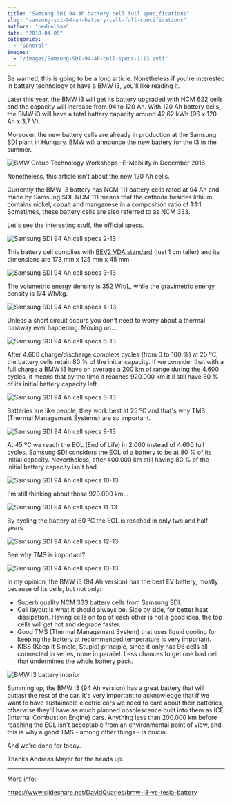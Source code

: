 ```yaml
---
title: "Samsung SDI 94 Ah battery cell full specifications"
slug: "samsung-sdi-94-ah-battery-cell-full-specifications"
authors: "pedrolima"
date: "2018-04-05"
categories:
  - "General"
images:
  - "/images/Samsung-SDI-94-Ah-cell-specs-1-13.avif"
---
```


Be warned, this is going to be a long article. Nonetheless if you're interested in battery technology or have a BMW i3, you'll like reading it.

Later this year, the BMW i3 will get its battery upgraded with NCM 622 cells and the capacity will increase from 94 to 120 Ah. With 120 Ah battery cells, the BMW i3 will have a total battery capacity around 42,62 kWh (96 x 120 Ah x 3,7 V).

Moreover, the new battery cells are already in production at the Samsung SDI plant in Hungary. BMW will announce the new battery for the i3 in the summer.

![BMW Group Technology Workshops –E-Mobility in December 2016](images/bmw-group-technology-workshops-e-mobility-in-december-2016.avif)

Nonetheless, this article isn't about the new 120 Ah cells.

Currently the BMW i3 battery has NCM 111 battery cells rated at 94 Ah and made by Samsung SDI. NCM 111 means that the cathode besides lithium contains nickel, cobalt and manganese in a composition ratio of 1:1:1. Sometimes, these battery cells are also referred to as NCM 333.

Let's see the interesting stuff, the official specs.

![Samsung SDI 94 Ah cell specs 2-13](images/Samsung-SDI-94-Ah-cell-specs-2-13.avif)

This battery cell complies with [BEV2 VDA standard](/images/Proposed-VDA-size-standards-for-prismatic-battery-cells.avif) (just 1 cm taller) and its dimensions are 173 mm x 125 mm x 45 mm.

![Samsung SDI 94 Ah cell specs 3-13](images/Samsung-SDI-94-Ah-cell-specs-3-13.avif)

The volumetric energy density is 352 Wh/L, while the gravimetric energy density is 174 Wh/kg.

![Samsung SDI 94 Ah cell specs 4-13](images/Samsung-SDI-94-Ah-cell-specs-4-13.avif)

Unless a short circuit occurs you don't need to worry about a thermal runaway ever happening. Moving on...

![Samsung SDI 94 Ah cell specs 6-13](images/Samsung-SDI-94-Ah-cell-specs-6-13.avif)

After 4.600 charge/discharge complete cycles (from 0 to 100 %) at 25 ºC, the battery cells retain 80 % of the initial capacity. If we consider that with a full charge a BMW i3 have on average a 200 km of range during the 4.600 cycles, it means that by the time it reaches 920.000 km it'll still have 80 % of its initial battery capacity left.

![Samsung SDI 94 Ah cell specs 8-13](images/Samsung-SDI-94-Ah-cell-specs-8-13.avif)

Batteries are like people, they work best at 25 ºC and that's why TMS (Thermal Management Systems) are so important.

![Samsung SDI 94 Ah cell specs 9-13](images/Samsung-SDI-94-Ah-cell-specs-9-13.avif)

At 45 ºC we reach the EOL (End of Life) in 2.000 instead of 4.600 full cycles. Samsung SDI considers the EOL of a battery to be at 80 % of its initial capacity. Nevertheless, after 400.000 km still having 80 % of the initial battery capacity isn't bad.

![Samsung SDI 94 Ah cell specs 10-13](images/Samsung-SDI-94-Ah-cell-specs-10-13.avif)

I'm still thinking about those 920.000 km...

![Samsung SDI 94 Ah cell specs 11-13](images/Samsung-SDI-94-Ah-cell-specs-11-13.avif)

By cycling the battery at 60 ºC the EOL is reached in only two and half years.

![Samsung SDI 94 Ah cell specs 12-13](images/Samsung-SDI-94-Ah-cell-specs-12-13.avif)

See why TMS is important?

![Samsung SDI 94 Ah cell specs 13-13](images/Samsung-SDI-94-Ah-cell-specs-13-13.avif)

In my opinion, the BMW i3 (94 Ah version) has the best EV battery, mostly because of its cells, but not only:

- Superb quality NCM 333 battery cells from Samsung SDI.
- Cell layout is what it should always be. Side by side, for better heat dissipation. Having cells on top of each other is not a good idea, the top cells will get hot and degrade faster.
- Good TMS (Thermal Management System) that uses liquid cooling for keeping the battery at recommended temperature is very important.
- KISS (Keep It Simple, Stupid) principle, since it only has 96 cells all connected in series, none in parallel. Less chances to get one bad cell that undermines the whole battery pack.

![BMW i3 battery interior](images/bmw-i3-battery-interior.avif)

Summing up, the BMW i3 (94 Ah version) has a great battery that will outlast the rest of the car. It's very important to acknowledge that if we want to have sustainable electric cars we need to care about their batteries, otherwise they'll have as much planned obsolescence built into them as ICE (Internal Combustion Engine) cars. Anything less than 200.000 km before reaching the EOL isn't acceptable from an environmental point of view, and this is why a good TMS - among other things - is crucial.

And we're done for today.

Thanks Andreas Mayer for the heads up.

---

More info:

https://www.slideshare.net/DavidQuarles/bmw-i3-vs-tesla-battery
